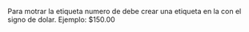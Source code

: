 Para motrar la etiqueta numero de debe crear una etiqueta en la con el signo de dolar. Ejemplo: $150.00
